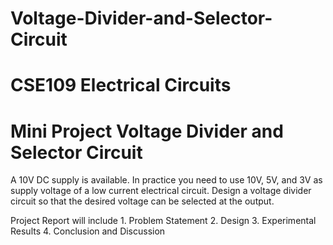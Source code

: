 # Voltage-Divider-and-Selector-Circuit

# CSE109 Electrical Circuits

# Mini Project Voltage Divider and Selector Circuit


A 10V DC supply is available. In practice you need to use 10V, 5V, and 3V as supply voltage of a low current electrical circuit. Design a voltage divider circuit so that the desired voltage can be selected at the output.


Project Report will include
    1. Problem Statement
    2. Design
    3. Experimental Results
    4. Conclusion and Discussion




	
	
	
	
	













